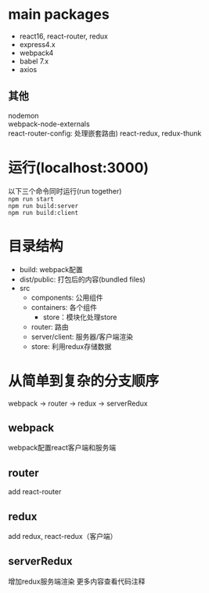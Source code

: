 # main packages
* react16, react-router, redux
* express4.x
* webpack4
* babel 7.x
* axios
## 其他
nodemon  
webpack-node-externals  
react-router-config: 处理嵌套路由) 
react-redux, redux-thunk
# 运行(localhost:3000)
以下三个命令同时运行(run together)  
`npm run start`  
`npm run build:server`  
`npm run build:client`
# 目录结构
* build: webpack配置
* dist/public: 打包后的内容(bundled files)
* src  
  * components: 公用组件  
  * containers: 各个组件
    * store：模块化处理store
  * router: 路由  
  * server/client: 服务器/客户端渲染
  * store: 利用redux存储数据
# 从简单到复杂的分支顺序
webpack → router → redux → serverRedux
## webpack 
webpack配置react客户端和服务端
## router
add react-router
## redux
add redux, react-redux（客户端）
## serverRedux
增加redux服务端渲染
更多内容查看代码注释
